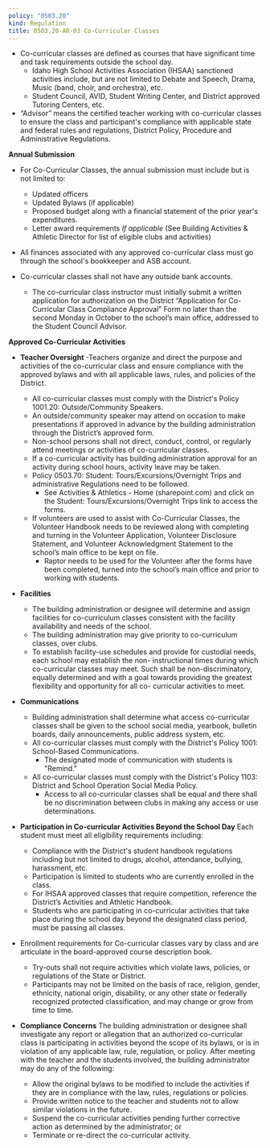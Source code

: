 ```yaml
---
policy: "0503.20"
kind: Regulation
title: 0503.20-AR-03 Co-Curricular Classes
---
```


- Co-curricular classes are defined as courses that have significant time and task requirements outside the school day.
    - Idaho High School Activities Association (IHSAA) sanctioned activities include, but are not limited to Debate and Speech, Drama, Music (band, choir, and orchestra), etc.
    - Student Council, AVID, Student Writing Center, and District approved Tutoring Centers, etc.
- “Advisor” means the certified teacher working with co-curricular classes to ensure the class and participant's
compliance with applicable state and federal rules and regulations, District Policy, Procedure and
Administrative Regulations.

**Annual Submission**


- For Co-Curricular Classes, the annual submission must include but is not limited to:
    - Updated officers
    - Updated Bylaws (if applicable)
    - Proposed budget along with a financial statement of the prior year's expenditures.
    - Letter award requirements *If applicable* (See Building Activities & Athletic Director for list of eligible clubs and activities)

- All finances associated with any approved co-curricular class must go through the school's bookkeeper and ASB account.

- Co-curricular classes shall not have any outside bank accounts.
    - The co-curricular class instructor must initially submit a written application for authorization on the District “Application for Co-Curricular Class Compliance Approval” Form no later than the second Monday in October to the school’s main office, addressed to the Student Council Advisor.

**Approved Co-Curricular Activities**


- **Teacher Oversight**
    -Teachers organize and direct the purpose and activities of the co-curricular class and ensure compliance with the approved bylaws and with all applicable laws, rules, and policies of the District.
    - All co-curricular classes must comply with the District's Policy 1001.20: Outside/Community Speakers.
    - An outside/community speaker may attend on occasion to make presentations if approved in advance by the building administration through the District’s approved form.
    - Non-school persons shall not direct, conduct, control, or regularly attend meetings or activities of co-curricular classes.
    - If a co-curricular activity has building administration approval for an activity during school hours, activity leave may be taken.
    - Policy 0503.70: Student: Tours/Excursions/Overnight Trips and administrative Regulations need to be followed.
        - See Activities & Athletics - Home (sharepoint.com) and click on the Student: Tours/Excursions/Overnight Trips link to access the forms.
    - If volunteers are used to assist with Co-Curricular Classes, the Volunteer Handbook needs to be reviewed along with completing and turning in the Volunteer Application, Volunteer Disclosure Statement, and Volunteer Acknowledgment Statement to the school’s main office to be kept on file.
        - Raptor needs to be used for the Volunteer after the forms have been completed, turned into the school’s main office and prior to working with students.


- **Facilities**
    - The building administration or designee will determine and assign facilities for co-curriculum classes consistent with the facility availability and needs of the school.
    - The building administration may give priority to co-curriculum classes, over clubs.
    - To establish facility-use schedules and provide for custodial needs, each school may establish the non- instructional times during which co-curricular classes may meet. Such shall be non-discriminatory, equally determined and with a goal towards providing the greatest flexibility and opportunity for all co- curricular activities to meet.

- **Communications**
    - Building administration shall determine what access co-curricular classes shall be given to the school social media, yearbook, bulletin boards, daily announcements, public address system, etc.
    - All co-curricular classes must comply with the District's Policy 1001: School-Based Communications.
        - The designated mode of communication with students is "Remind."
    - All co-curricular classes must comply with the District's Policy 1103: District and School Operation Social Media Policy.
        - Access to all co-curricular classes shall be equal and there shall be no discrimination between clubs in making any access or use determinations.

- **Participation in Co-curricular Activities Beyond the School Day**
Each student must meet all eligibility requirements including:

    - Compliance with the District's student handbook regulations including but not limited to drugs, alcohol, attendance, bullying, harassment, etc.
    - Participation is limited to students who are currently enrolled in the class.
    - For IHSAA approved classes that require competition, reference the District’s Activities and Athletic Handbook.
    - Students who are participating in co-curricular activities that take place during the school day beyond the designated class period, must be passing all classes.

- Enrollment requirements for Co-curricular classes vary by class and are articulate in the board-approved course description book.
    - Try-outs shall not require activities which violate laws, policies, or regulations of the State or District.
    - Participants may not be limited on the basis of race, religion, gender, ethnicity, national origin, disability, or any other state or federally recognized protected classification, and may change or grow from time to time.

- **Compliance Concerns**
The building administration or designee shall investigate any report or allegation that an authorized co-curricular class is participating in activities beyond the scope of its bylaws, or is in violation of any applicable law, rule, regulation, or policy.
After meeting with the teacher and the students involved, the building administrator may do any of the following:
    - Allow the original bylaws to be modified to include the activities if they are in compliance with the law, rules, regulations or policies.
    - Provide written notice to the teacher and students not to allow similar violations in the future.
    - Suspend the co-curricular activities pending further corrective action as determined by the administrator; or
    - Terminate or re-direct the co-curricular activity.
